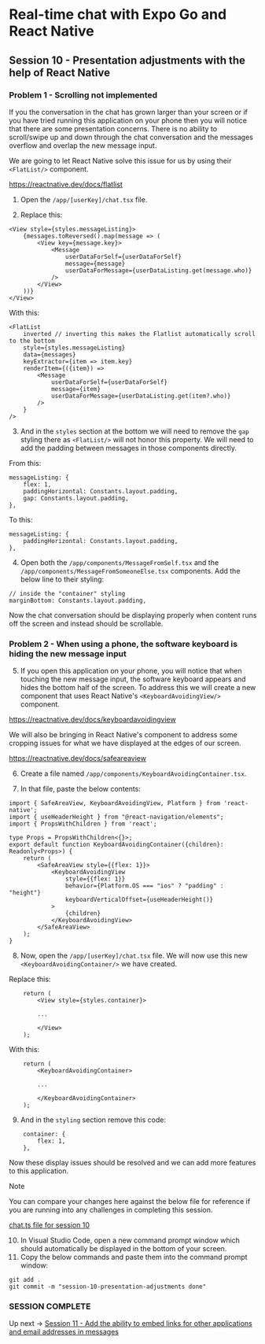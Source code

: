 # Real-time chat with Expo Go and React Native
## Session 10 - Presentation adjustments with the help of React Native

### Problem 1 - Scrolling not implemented
If you the conversation in the chat has grown larger than your screen or if you have tried running this application on your phone then you will notice that there are some presentation concerns.  There is no ability to scroll/swipe up and down through the chat conversation and the messages overflow and overlap the new message input.

We are going to let React Native solve this issue for us by using their `<FlatList/>` component.

https://reactnative.dev/docs/flatlist

1. Open the `/app/[userKey]/chat.tsx` file.

2. Replace this:
```tsx
<View style={styles.messageListing}>
    {messages.toReversed().map(message => (
        <View key={message.key}>
            <Message 
                userDataForSelf={userDataForSelf}
                message={message}
                userDataForMessage={userDataListing.get(message.who)}
            />
        </View>
    ))}
</View>
```
With this:
```tsx
<FlatList
    inverted // inverting this makes the Flatlist automatically scroll to the bottom
    style={styles.messageListing}
    data={messages}
    keyExtractor={item => item.key}
    renderItem={({item}) => 
        <Message 
            userDataForSelf={userDataForSelf}
            message={item}
            userDataForMessage={userDataListing.get(item?.who)}
        />
    }
/>
```

3. And in the `styles` section at the bottom we will need to remove the `gap` styling there as `<FlatList/>` will not honor this property.  We will need to add the padding between messages in those components directly.

From this:
```tsx
messageListing: {
    flex: 1,
    paddingHorizontal: Constants.layout.padding,
    gap: Constants.layout.padding,
},
```
To this:
```tsx
messageListing: {
    paddingHorizontal: Constants.layout.padding,
},
```

4. Open both the `/app/components/MessageFromSelf.tsx` and the `/app/components/MessageFromSomeoneElse.tsx` components.  Add the below line to their styling:
```tsx
// inside the "container" styling
marginBottom: Constants.layout.padding,
```

Now the chat conversation should be displaying properly when content runs off the screen and instead should be scrollable.

### Problem 2 - When using a phone, the software keyboard is hiding the new message input

5. If you open this application on your phone, you will notice that when touching the new message input, the software keyboard appears and hides the bottom half of the screen. To address this we will create a new component that uses React Native's `<KeyboardAvoidingView/>` component.  

https://reactnative.dev/docs/keyboardavoidingview

We will also be bringing in React Native's <SafeAreaView/> component to address some cropping issues for what we have displayed at the edges of our screen.

https://reactnative.dev/docs/safeareaview

6. Create a file named `/app/components/KeyboardAvoidingContainer.tsx`.

7. In that file, paste the below contents:
```tsx
import { SafeAreaView, KeyboardAvoidingView, Platform } from 'react-native';
import { useHeaderHeight } from "@react-navigation/elements";
import { PropsWithChildren } from 'react';

type Props = PropsWithChildren<{}>;
export default function KeyboardAvoidingContainer({children}: Readonly<Props>) {
    return (
        <SafeAreaView style={{flex: 1}}>
            <KeyboardAvoidingView
                style={{flex: 1}}
                behavior={Platform.OS === "ios" ? "padding" : "height"}
                keyboardVerticalOffset={useHeaderHeight()}
            >
                {children}
            </KeyboardAvoidingView>
        </SafeAreaView>
    );
}
```

8. Now, open the `/app/[userKey]/chat.tsx` file.  We will now use this new `<KeyboardAvoidingContainer/>` we have created.

Replace this:
```tsx
    return (
        <View style={styles.container}>

        ...

        </View>
    );
```

With this:
```tsx
    return (
        <KeyboardAvoidingContainer>

        ...

        </KeyboardAvoidingContainer>
    );
```

9. And in the `styling` section remove this code:
```tsx
    container: {
        flex: 1,
    },
```

Now these display issues should be resolved and we can add more features to this application.

> [!NOTE] 
> You can compare your changes here against the below file for reference if you are running into any challenges in completing this session.
>
> [chat.ts file for session 10](https://github.com/cah-john-ryan/expo-go-real-time-chat/blob/session-10-presentation-adjustments/expo-go-real-time-chat/app/%5BuserKey%5D/chat.tsx)

10. In Visual Studio Code, open a new command prompt window which should automatically be displayed in the bottom of your screen.
11. Copy the below commands and paste them into the command prompt window:
```
git add .
git commit -m "session-10-presentation-adjustments done"
```

### SESSION COMPLETE

Up next -> [Session 11 - Add the ability to embed links for other applications and email addresses in messages](session-11-messages-with-links.md)
